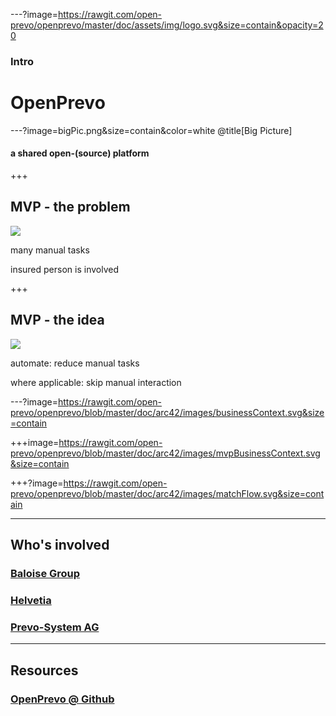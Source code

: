 ---?image=https://rawgit.com/open-prevo/openprevo/master/doc/assets/img/logo.svg&size=contain&opacity=20

### Intro
# OpenPrevo

---?image=bigPic.png&size=contain&color=white @title[Big Picture]

#### a shared open-(source) platform

+++

## MVP - the problem

<img src="http://yuml.me/diagram/plain/activity/(start)->(new employment),(new employment)->|a|,|a|->(notify old employer)->(notify old RF)->(contact person),|a|->(notify new employer)->(notify new RF)->(contact person)->(notify old RF)-><c>[is valid]->(send money and document)->(end),<c>[invalid]->(notify old RF).svg"/>

many manual tasks

insured person is involved

+++

## MVP - the idea

<img src="http://yuml.me/diagram/plain/activity/(start)->(new employment),(new employment)->|a|,|a|->(notify old employer)->(notify old RF)->(use OpenPrevo),|a|->(notify new employer)->(notify new RF)->(use OpenPrevo)-><c>[new RF found]->(notify RFs, send money and document)->(end),<c>[no result]->(notify old RF).svg"/>

automate: reduce manual tasks

where applicable: skip manual interaction

---?image=https://rawgit.com/open-prevo/openprevo/blob/master/doc/arc42/images/businessContext.svg&size=contain

+++image=https://rawgit.com/open-prevo/openprevo/blob/master/doc/arc42/images/mvpBusinessContext.svg&size=contain

+++?image=https://rawgit.com/open-prevo/openprevo/blob/master/doc/arc42/images/matchFlow.svg&size=contain

---

## Who's involved

### [Baloise Group](https://www.baloise.com)
### [Helvetia](https://www.helvetia.com)
### [Prevo-System AG](https://www.prevo.ch)

---

## Resources

### [OpenPrevo @ Github](https://github.com/open-prevo)